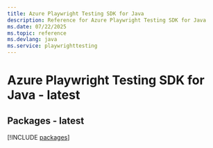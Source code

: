 ```yaml
---
title: Azure Playwright Testing SDK for Java
description: Reference for Azure Playwright Testing SDK for Java
ms.date: 07/22/2025
ms.topic: reference
ms.devlang: java
ms.service: playwrighttesting
---
```

# Azure Playwright Testing SDK for Java - latest
## Packages - latest
[!INCLUDE [packages](playwright-testing-index.md)]